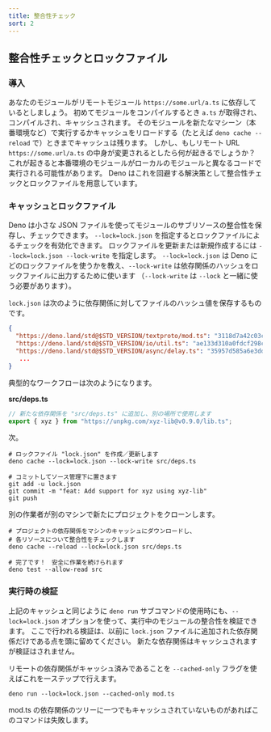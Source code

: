 ```yaml
---
title: 整合性チェック
sort: 2
---
```

<!-- L1..1
## Integrity checking & lock files
-->

## 整合性チェックとロックファイル

<!-- L3..3
### Introduction
-->

### 導入

<!-- L5..12
Let's say your module depends on remote module `https://some.url/a.ts`. When you
compile your module for the first time `a.ts` is retrieved, compiled and cached.
It will remain this way until you run your module on a new machine (say in
production) or reload the cache (through `deno cache --reload` for example). But
what happens if the content in the remote url `https://some.url/a.ts` is
changed? This could lead to your production module running with different
dependency code than your local module. Deno's solution to avoid this is to use
integrity checking and lock files.
-->

あなたのモジュールがリモートモジュール `https://some.url/a.ts` に依存しているとしましょう。
初めてモジュールをコンパイルするとき `a.ts` が取得され、コンパイルされ、キャッシュされます。
そのモジュールを新たなマシーン（本番環境など）で実行するかキャッシュをリロードする（たとえば `deno cache --reload` で）ときまでキャッシュは残ります。
しかし、もしリモート URL `https://some.url/a.ts` の中身が変更されるとしたら何が起きるでしょうか？　これが起きると本番環境のモジュールがローカルのモジュールと異なるコードで実行される可能性があります。
Deno はこれを回避する解決策として整合性チェックとロックファイルを用意しています。

<!-- L14..14
### Caching and lock files
-->

### キャッシュとロックファイル

<!-- L16..21
Deno can store and check subresource integrity for modules using a small JSON
file. Use the `--lock=lock.json` to enable and specify lock file checking. To
update or create a lock use `--lock=lock.json --lock-write`. The
`--lock=lock.json` tells Deno what the lock file to use is, while the
`--lock-write` is used to output dependency hashes to the lock file
(`--lock-write` must be used in conjunction with `--lock`).
-->

Deno は小さな JSON ファイルを使ってモジュールのサブリソースの整合性を保存し、チェックできます。
`--lock=lock.json` を指定するとロックファイルによるチェックを有効化できます。
ロックファイルを更新または新規作成するには `--lock=lock.json --lock-write` を指定します。
`--lock=lock.json` は Deno にどのロックファイルを使うかを教え、`--lock-write` は依存関係のハッシュをロックファイルに出力するために使います
（`--lock-write` は `--lock` と一緒に使う必要があります）。

<!-- L23..24
A `lock.json` might look like this, storing a hash of the file against the
dependency:
-->

`lock.json` は次のように依存関係に対してファイルのハッシュ値を保存するものです。

<!-- L26..33
```json
{
  "https://deno.land/std@$STD_VERSION/textproto/mod.ts": "3118d7a42c03c242c5a49c2ad91c8396110e14acca1324e7aaefd31a999b71a4",
  "https://deno.land/std@$STD_VERSION/io/util.ts": "ae133d310a0fdcf298cea7bc09a599c49acb616d34e148e263bcb02976f80dee",
  "https://deno.land/std@$STD_VERSION/async/delay.ts": "35957d585a6e3dd87706858fb1d6b551cb278271b03f52c5a2cb70e65e00c26a",
   ...
}
```
-->

```json
{
  "https://deno.land/std@$STD_VERSION/textproto/mod.ts": "3118d7a42c03c242c5a49c2ad91c8396110e14acca1324e7aaefd31a999b71a4",
  "https://deno.land/std@$STD_VERSION/io/util.ts": "ae133d310a0fdcf298cea7bc09a599c49acb616d34e148e263bcb02976f80dee",
  "https://deno.land/std@$STD_VERSION/async/delay.ts": "35957d585a6e3dd87706858fb1d6b551cb278271b03f52c5a2cb70e65e00c26a",
   ...
}
```

<!-- L35..35
A typical workflow will look like this:
-->

典型的なワークフローは次のようになります。

<!-- L37..37
**src/deps.ts**
-->

**src/deps.ts**

<!-- L39..42
```ts
// Add a new dependency to "src/deps.ts", used somewhere else.
export { xyz } from "https://unpkg.com/xyz-lib@v0.9.0/lib.ts";
```
-->

```ts
// 新たな依存関係を "src/deps.ts" に追加し、別の場所で使用します
export { xyz } from "https://unpkg.com/xyz-lib@v0.9.0/lib.ts";
```

<!-- L44..44
Then:
-->

次。

<!-- L46..54
```shell
# Create/update the lock file "lock.json".
deno cache --lock=lock.json --lock-write src/deps.ts

# Include it when committing to source control.
git add -u lock.json
git commit -m "feat: Add support for xyz using xyz-lib"
git push
```
-->

```shell
# ロックファイル "lock.json" を作成／更新します
deno cache --lock=lock.json --lock-write src/deps.ts

# コミットしてソース管理下に置きます
git add -u lock.json
git commit -m "feat: Add support for xyz using xyz-lib"
git push
```

<!-- L56..56
Collaborator on another machine -- in a freshly cloned project tree:
-->

別の作業者が別のマシンで新たにプロジェクトをクローンします。

<!-- L58..65
```shell
# Download the project's dependencies into the machine's cache, integrity
# checking each resource.
deno cache --reload --lock=lock.json src/deps.ts

# Done! You can proceed safely.
deno test --allow-read src
```
-->

```shell
# プロジェクトの依存関係をマシンのキャッシュにダウンロードし、
# 各リソースについて整合性をチェックします
deno cache --reload --lock=lock.json src/deps.ts

# 完了です！　安全に作業を続けられます
deno test --allow-read src
```

<!-- L67..67
### Runtime verification
-->

### 実行時の検証

<!-- L69..73
Like caching above, you can also use the `--lock=lock.json` option during use of
the `deno run` sub command, validating the integrity of any locked modules
during the run. Remember that this only validates against dependencies
previously added to the `lock.json` file. New dependencies will be cached but
not validated.
-->

上記のキャッシュと同じように `deno run` サブコマンドの使用時にも、`--lock=lock.json` オプションを使って、実行中のモジュールの整合性を検証できます。
ここで行われる検証は、以前に `lock.json` ファイルに追加された依存関係だけである点を頭に留めてください。
新たな依存関係はキャッシュされますが検証はされません。

<!-- L75..76
You can take this a step further as well by using the `--cached-only` flag to
require that remote dependencies are already cached.
-->

リモートの依存関係がキャッシュ済みであることを `--cached-only` フラグを使えばこれを一ステップで行えます。

<!-- L78..80
```shell
deno run --lock=lock.json --cached-only mod.ts
```
-->

```shell
deno run --lock=lock.json --cached-only mod.ts
```

<!-- L82..83
This will fail if there are any dependencies in the dependency tree for mod.ts
which are not yet cached.
-->

mod.ts の依存関係のツリーに一つでもキャッシュされていないものがあればこのコマンドは失敗します。
